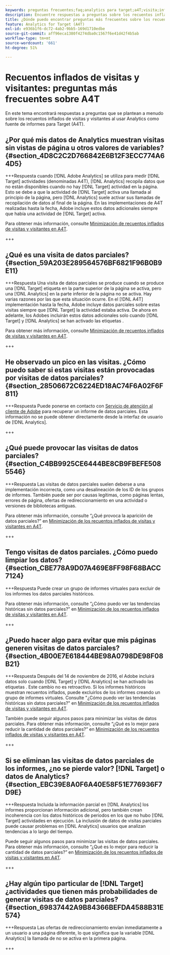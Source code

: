 ```yaml
---
keywords: preguntas frecuentes;faq;analytics para target;a4T;visita;infladas;visitante;visita parcial;huérfano;huérfana
description: Encuentre respuestas a preguntas sobre los recuentos inflados de visitas y visitantes al usar Analytics para [!DNL Target] (A4T). Aprenda a minimizar los "datos parciales".
title: ¿Dónde puedo encontrar preguntas más frecuentes sobre los recuentos inflados de visitas y visitantes con A4T?
feature: Analytics for Target (A4T)
exl-id: e936b1f6-dc72-4ab2-9bb5-169d1710edbe
source-git-commit: aff96eca1380f4274dba0c1567f6e41d42f4b5ab
workflow-type: tm+mt
source-wordcount: '661'
ht-degree: 51%

---
```


# Recuentos inflados de visitas y visitantes: preguntas más frecuentes sobre A4T

En este tema encontrará respuestas a preguntas que se plantean a menudo sobre los recuentos inflados de visitas y visitantes al usar Analytics como fuente de informes para Target (A4T).

## ¿Por qué mis datos de Analytics muestran visitas sin vistas de página u otros valores de variables? {#section_4D8C2C2D766842E6B12F3ECC774A64D5}

+++Respuesta cuando [!DNL Adobe Analytics] se utiliza para medir [!DNL Target] actividades (denominadas A4T), [!DNL Analytics] recopila datos que no están disponibles cuando no hay [!DNL Target] actividad en la página. Esto se debe a que la actividad de [!DNL Target] activa una llamada al principio de la página, pero [!DNL Analytics] suele activar sus llamadas de recopilación de datos al final de la página. En las implementaciones de A4T realizadas hasta la fecha, Adobe incluye estos datos adicionales siempre que había una actividad de [!DNL Target] activa.

Para obtener más información, consulte [Minimización de recuentos inflados de visitas y visitantes en A4T](/help/main/c-integrating-target-with-mac/a4t/c-a4t-troubleshooting/minimizing-inflated-visit-and-visitor-counts-a4t.md#concept_A515C2DE126E44B6AD97754C2C6D5235).

+++

## ¿Qué es una visita de datos parciales? {#section_59A203E289564576BF6821F96B0B9E11}

+++Respuesta Una visita de datos parciales se produce cuando se produce una [!DNL Target] etiqueta en la parte superior de la página se activa, pero una [!DNL Analytics] en la parte inferior de la página no se activa. Hay varias razones por las que esta situación ocurre. En el [!DNL A4T] implementación hasta la fecha, Adobe incluye datos parciales sobre estas visitas siempre que [!DNL Target] la actividad estaba activa. De ahora en adelante, los Adobes incluirán estos datos adicionales solo cuando [!DNL Target] y [!DNL Analytics] se han activado las etiquetas .

Para obtener más información, consulte [Minimización de recuentos inflados de visitas y visitantes en A4T](/help/main/c-integrating-target-with-mac/a4t/c-a4t-troubleshooting/minimizing-inflated-visit-and-visitor-counts-a4t.md#concept_A515C2DE126E44B6AD97754C2C6D5235).

+++

## He observado un pico en las visitas. ¿Cómo puedo saber si estas visitas están provocadas por visitas de datos parciales? {#section_28506672C6224ED18AC74F6A02F6F811}

+++Respuesta Puede ponerse en contacto con [Servicio de atención al cliente de Adobe](/help/main/cmp-resources-and-contact-information.md#reference_ACA3391A00EF467B87930A450050077C) para recuperar un informe de datos parciales. Esta información no se puede obtener directamente desde la interfaz de usuario de [!DNL Analytics].

+++

## ¿Qué puede provocar las visitas de datos parciales? {#section_C4BB9925CE6444BE8CB9FBEFE5085546}

+++Respuesta Las visitas de datos parciales suelen deberse a una implementación incorrecta, como una desalineación de los ID de los grupos de informes. También puede ser por causas legítimas, como páginas lentas, errores de página, ofertas de redireccionamiento en una actividad o versiones de bibliotecas antiguas.

Para obtener más información, consulte “¿Qué provoca la aparición de datos parciales?” en   [Minimización de los recuentos inflados de visitas y visitantes en A4T](/help/main/c-integrating-target-with-mac/a4t/c-a4t-troubleshooting/minimizing-inflated-visit-and-visitor-counts-a4t.md#concept_A515C2DE126E44B6AD97754C2C6D5235).

+++

## Tengo visitas de datos parciales. ¿Cómo puedo limpiar los datos?   {#section_CBE778A9D07A469E8FF98F68BACC7124}

+++Respuesta Puede crear un grupo de informes virtuales para excluir de los informes los datos parciales históricos.

Para obtener más información, consulte “¿Cómo puedo ver las tendencias históricas sin datos parciales?” en [Minimización de los recuentos inflados de visitas y visitantes en A4T](/help/main/c-integrating-target-with-mac/a4t/c-a4t-troubleshooting/minimizing-inflated-visit-and-visitor-counts-a4t.md#concept_A515C2DE126E44B6AD97754C2C6D5235).

+++

## ¿Puedo hacer algo para evitar que mis páginas generen visitas de datos parciales? {#section_4B00E7E618444BE98A0798DE98F08B21}

+++Respuesta Después del 14 de noviembre de 2016, el Adobe incluirá datos solo cuando [!DNL Target] y [!DNL Analytics] se han activado las etiquetas . Este cambio no es retroactivo. Si los informes históricos muestran recuentos inflados, puede excluirlos de los informes creando un grupo de informes virtuales. Consulte &quot;¿Cómo puedo ver las tendencias históricas sin datos parciales?&quot; en [Minimización de los recuentos inflados de visitas y visitantes en A4T](/help/main/c-integrating-target-with-mac/a4t/c-a4t-troubleshooting/minimizing-inflated-visit-and-visitor-counts-a4t.md#concept_A515C2DE126E44B6AD97754C2C6D5235).

También puede seguir algunos pasos para minimizar las visitas de datos parciales. Para obtener más información, consulte “¿Qué es lo mejor para reducir la cantidad de datos parciales?” en [Minimización de los recuentos inflados de visitas y visitantes en A4T](/help/main/c-integrating-target-with-mac/a4t/c-a4t-troubleshooting/minimizing-inflated-visit-and-visitor-counts-a4t.md#concept_A515C2DE126E44B6AD97754C2C6D5235).

+++

## Si se eliminan las visitas de datos parciales de los informes, ¿no se pierde valor? [!DNL Target] o datos de Analytics? {#section_EBC39E8A0F6A40E58F51E776936F7D9E}

+++Respuesta Incluida la información parcial en [!DNL Analytics] los informes proporcionan información adicional, pero también crean incoherencia con los datos históricos de periodos en los que no hubo [!DNL Target] actividades en ejecución. La inclusión de datos de visitas parciales puede causar problemas en [!DNL Analytics] usuarios que analizan tendencias a lo largo del tiempo.

Puede seguir algunos pasos para minimizar las visitas de datos parciales. Para obtener más información, consulte “¿Qué es lo mejor para reducir la cantidad de datos parciales?” en [Minimización de los recuentos inflados de visitas y visitantes en A4T](/help/main/c-integrating-target-with-mac/a4t/c-a4t-troubleshooting/minimizing-inflated-visit-and-visitor-counts-a4t.md#concept_A515C2DE126E44B6AD97754C2C6D5235).

+++

## ¿Hay algún tipo particular de [!DNL Target] ¿actividades que tienen más probabilidades de generar visitas de datos parciales? {#section_69837442A9B84366BEFDA4588B31E574}

+++Respuesta Las ofertas de redireccionamiento envían inmediatamente a un usuario a una página diferente, lo que significa que la variable [!DNL Analytics] la llamada de no se activa en la primera página.

+++